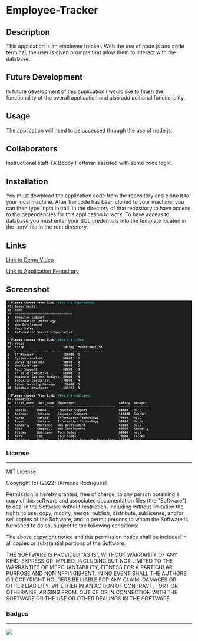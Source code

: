 # Employee-Tracker

## Description

This application is an employee tracker. With the use of node.js and code terminal, the user is given prompts that allow them to interact with the database.

##  Future Development

In future development of this application I would like to finish the functionality of the overall application and also add aditional functionality. 
##  Usage 

The application will need to be accessed through the use of node.js.

## Collaborators

Instructional staff TA Bobby Hoffman assisted with some code logic.

## Installation

You must download the application code from the repository and clone it to your local machine. After the code has been cloned to your machine, you can then type 'npm install' in the directory of that repository to have access to the dependencies for this application to work. To have access to database you must enter your SQL credentials into the template located in the '.env' file in the root directory.

## Links

[Link to Demo Video](https://drive.google.com/file/d/12CWOgTkTs-enQzWMJA4UHOOq_VVMeQ1F/view?usp=sharing)

[Link to Application Repository](https://github.com/ArmondR/Employee-Tracker)

## Screenshot

![](ETracker.png)


### License

______

MIT License

Copyright (c) [2022] [Armond Rodriguez]

Permission is hereby granted, free of charge, to any person obtaining a copy
of this software and associated documentation files (the "Software"), to deal
in the Software without restriction, including without limitation the rights
to use, copy, modify, merge, publish, distribute, sublicense, and/or sell
copies of the Software, and to permit persons to whom the Software is
furnished to do so, subject to the following conditions:

The above copyright notice and this permission notice shall be included in all
copies or substantial portions of the Software.

THE SOFTWARE IS PROVIDED "AS IS", WITHOUT WARRANTY OF ANY KIND, EXPRESS OR
IMPLIED, INCLUDING BUT NOT LIMITED TO THE WARRANTIES OF MERCHANTABILITY,
FITNESS FOR A PARTICULAR PURPOSE AND NONINFRINGEMENT. IN NO EVENT SHALL THE
AUTHORS OR COPYRIGHT HOLDERS BE LIABLE FOR ANY CLAIM, DAMAGES OR OTHER
LIABILITY, WHETHER IN AN ACTION OF CONTRACT, TORT OR OTHERWISE, ARISING FROM,
OUT OF OR IN CONNECTION WITH THE SOFTWARE OR THE USE OR OTHER DEALINGS IN THE
SOFTWARE.

### Badges

____

![](https://img.shields.io/badge/license-MIT-green)


    